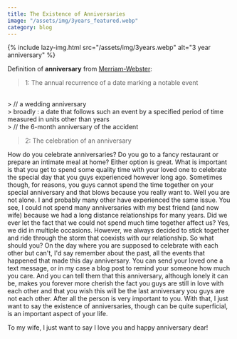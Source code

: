 ```yaml
---
title: The Existence of Anniversaries
image: "/assets/img/3years_featured.webp"
category: blog
---
```


{% include lazy-img.html src="/assets/img/3years.webp" alt="3 year anniversary" %}

Definition of **anniversary** from [Merriam-Webster](https://www.merriam-webster.com/dictionary/anniversary):
> 1: The annual recurrence of a date marking a notable event
<br>
> // a wedding anniversary
<br>
> broadly : a date that follows such an event by a specified period of time measured in units other than years
<br>
> // the 6-month anniversary of the accident

> 2: The celebration of an anniversary

How do you celebrate anniversaries? Do you go to a fancy restaurant or prepare an intimate meal at home? Either option is great. What is important is that you get to spend some quality time with your loved one to celebrate the special day that you guys experienced however long ago.  Sometimes though, for reasons, you guys cannot spend the time together on your special anniversary and that blows because you really want to. Well you are not alone. I and probably many other have experienced the same issue. You see, I could not spend many anniversaries with my best friend (and now wife) because we had a long distance relationships for many years. Did we ever let the fact that we could not spend much time together affect us? Yes, we did in multiple occasions. However, we always decided to stick together and ride through the storm that coexists with our relationship. So what should you? On the day where you are supposed to celebrate with each other but can't, I'd say remember about the past, all the events that happened that made this day anniversary. You can send your loved one a text message, or in my case a blog post to remind your someone how much you care. And you can tell them that this anniversary, although lonely it can be, makes you forever more cherish the fact you guys are still in love with each other and that you wish this will be the last anniversary you guys are not each other. After all the person is very important to you. With that, I just want to say the existence of anniversaries, though can be quite superficial, is an important aspect of your life.

<!--more-->

To my wife, I just want to say I love you and happy anniversary dear!